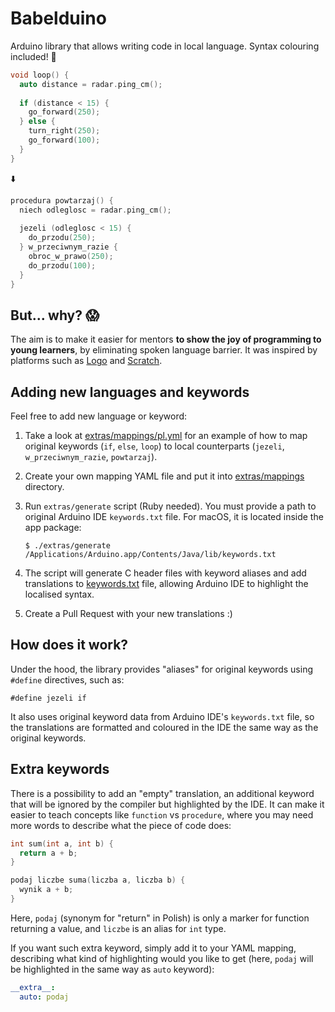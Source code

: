 # Babelduino

Arduino library that allows writing code in local language. Syntax colouring
included! 🎨

```c
void loop() {
  auto distance = radar.ping_cm();
  
  if (distance < 15) {
    go_forward(250);
  } else {
    turn_right(250);
    go_forward(100);
  }
}
```
⬇️
```c
procedura powtarzaj() {
  niech odleglosc = radar.ping_cm();
  
  jezeli (odleglosc < 15) {
    do_przodu(250);
  } w_przeciwnym_razie {
    obroc_w_prawo(250);
    do_przodu(100);
  }
}
```

## But... why? 😱

The aim is to make it easier for mentors **to show the joy of programming to 
young learners**, by eliminating spoken language barrier. It was inspired by 
platforms such as 
[Logo](https://en.wikipedia.org/wiki/Logo_(programming_language)) and 
[Scratch](https://scratch.mit.edu).

## Adding new languages and keywords

Feel free to add new language or keyword:

1. Take a look at [extras/mappings/pl.yml](extras/mappings/pl.yml) for an 
   example of how to map original keywords (`if`, `else`, `loop`) to local 
   counterparts (`jezeli`, `w_przeciwnym_razie`, `powtarzaj`).

2. Create your own mapping YAML file and put it into 
   [extras/mappings](extras/mappings) directory.

3. Run `extras/generate` script (Ruby needed). You must provide a path to 
   original Arduino IDE `keywords.txt` file. For macOS, it is located inside the
   app package:

   `$ ./extras/generate /Applications/Arduino.app/Contents/Java/lib/keywords.txt`
   
4. The script will generate C header files with keyword aliases and add 
   translations to [keywords.txt](keywords.txt) file, allowing Arduino IDE to 
   highlight the localised syntax.

5. Create a Pull Request with your new translations :)

## How does it work?

Under the hood, the library provides "aliases" for original keywords using 
`#define` directives, such as:

`#define jezeli if`

It also uses original keyword data from Arduino IDE's `keywords.txt` file, so 
the translations are formatted and coloured in the IDE the same way as the 
original keywords.

## Extra keywords

There is a possibility to add an "empty" translation, an additional keyword that
will be ignored by the compiler but highlighted by the IDE. It can make it 
easier to teach concepts like `function` vs `procedure`, where you may need more 
words to describe what the piece of code does:

```c
int sum(int a, int b) {
  return a + b;
}
```

```c
podaj liczbe suma(liczba a, liczba b) {
  wynik a + b;
}
```

Here, `podaj` (synonym for "return" in Polish) is only a marker for function 
returning a value, and `liczbe` is an alias for `int` type.

If you want such extra keyword, simply add it to your YAML mapping, describing 
what kind of highlighting would you like to get (here, `podaj` will be 
highlighted in the same way as `auto` keyword):

```yaml
__extra__:
  auto: podaj
```
